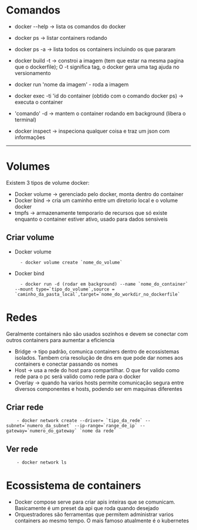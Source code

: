 # Comandos

- docker --help -> lista os comandos do docker
- docker ps -> listar containers rodando
- docker ps -a -> lista todos os containers incluindo os que pararam

- docker build -t -> constroi a imagem (tem que estar na mesma pagina que o dockerfile); O -t significa tag, o docker gera uma tag ajuda no versionamento

- docker run 'nome da imagem' - roda a imagem

- docker exec -ti 'id do container (obtido com o comando docker ps) -> executa o container

- 'comando' -d -> mantem o container rodando em background (libera o terminal)

- docker inspect -> inspeciona qualquer coisa e traz um json com informações

---

# Volumes

Existem 3 tipos de volume docker:

- Docker volume -> gerenciado pelo docker, monta dentro do container
- Docker bind -> cria um caminho entre um diretorio local e o volume docker
- tmpfs -> armazenamente temporario de recursos que só existe enquanto o container estiver ativo, usado para dados sensiveis

## Criar volume

- Docker volume

        - docker volume create `nome_do_volume`

- Docker bind

        - docker run -d (rodar em background) --name `nome_do_container` --mount type=`tipo_do_volume`,source = `caminho_da_pasta_local`,target=`nome_do_workdir_no_dockerfile`

# Redes

Geralmente containers não são usados sozinhos e devem se conectar com outros containers para aumentar a eficiencia

- Bridge -> tipo padrão, comunica containers dentro de ecossistemas isolados. Tambem cria resolução de dns em que pode dar nomes aos containers e conectar passando os nomes
- Host -> usa a rede do host para compartilhar. O que for valido como rede para o pc será valido como rede para o docker
- Overlay -> quando ha varios hosts permite comunicação segura entre diversos componentes e hosts, podendo ser em maquinas diferentes

## Criar rede

        - docker network create --driver= `tipo_da_rede` --subnet=`numero_da_subnet` --ip-range=`range_de_ip` --gateway=`numero_do_gateway` `nome da rede`

## Ver rede

        - docker network ls

# Ecossistema de containers

- Docker compose serve para criar apis inteiras que se comunicam. Basicamente é um preset da api que roda quando desejado
- Orquestradores são ferramentas que permitem administrar varios containers ao mesmo tempo. O mais famoso atualmente é o kubernetes
